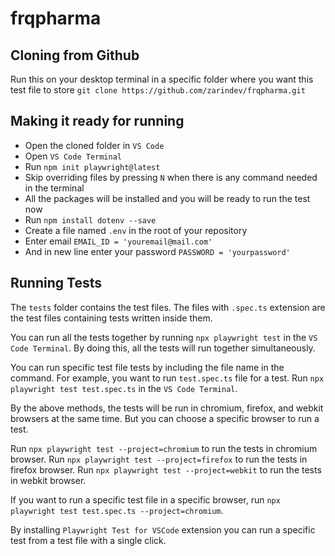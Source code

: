 # frqpharma


## Cloning from Github
Run this on your desktop terminal in a specific folder where you want this test file to store `git clone https://github.com/zarindev/frqpharma.git`

## Making it ready for running
- Open the cloned folder in `VS Code`
- Open `VS Code Terminal`
- Run `npm init playwright@latest`
- Skip overriding files by pressing `N` when there is any command needed in the terminal
- All the packages will be installed and you will be ready to run the test now
- Run `npm install dotenv --save`
- Create a file named `.env` in the root of your repository
- Enter email `EMAIL_ID = 'youremail@mail.com'` 
- And in new line enter your password `PASSWORD = 'yourpassword'`

## Running Tests
The `tests` folder contains the test files. The files with `.spec.ts` extension are the test files containing tests written inside them. 

You can run all the tests together by running `npx playwright test` in the `VS Code Terminal`. By doing this, all the tests will run together simultaneously. 

You can run specific test file tests by including the file name in the command. For example, you want to run `test.spec.ts` file for a test. Run `npx playwright test test.spec.ts` in the `VS Code Terminal`.

By the above methods, the tests will be run in chromium, firefox, and webkit browsers at the same time. But you can choose a specific browser to run a test. 

Run `npx playwright test --project=chromium` to run the tests in chromium browser.
Run `npx playwright test --project=firefox` to run the tests in firefox browser.
Run `npx playwright test --project=webkit` to run the tests in webkit browser.

If you want to run a specific test file in a specific browser, run `npx playwright test test.spec.ts --project=chromium`.

By installing `Playwright Test for VSCode` extension you can run a specific test from a test file with a single click. 
